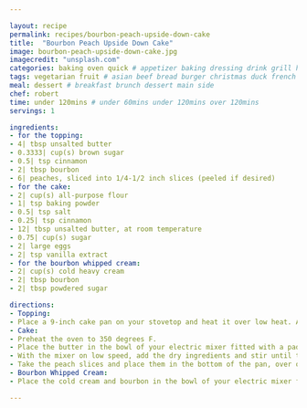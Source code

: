 ```yaml
---

layout: recipe
permalink: recipes/bourbon-peach-upside-down-cake 
title:  "Bourbon Peach Upside Down Cake"
image: bourbon-peach-upside-down-cake.jpg 
imagecredit: "unsplash.com" 
categories: baking oven quick # appetizer baking dressing drink grill healthyish marinade oven pickling quick raw salad sandwich sauce snack soup
tags: vegetarian fruit # asian beef bread burger christmas duck french fruit indian italian mexican nuts pasta pork poultry rice seafood thanksgiving vegetarian
meal: dessert # breakfast brunch dessert main side
chef: robert 
time: under 120mins # under 60mins under 120mins over 120mins
servings: 1 

ingredients:
- for the topping:
- 4| tbsp unsalted butter
- 0.3333| cup(s) brown sugar
- 0.5| tsp cinnamon
- 2| tbsp bourbon
- 6| peaches, sliced into 1/4-1/2 inch slices (peeled if desired)
- for the cake:
- 2| cup(s) all-purpose flour
- 1| tsp baking powder
- 0.5| tsp salt
- 0.25| tsp cinnamon
- 12| tbsp unsalted butter, at room temperature
- 0.75| cup(s) sugar
- 2| large eggs
- 2| tsp vanilla extract
- for the bourbon whipped cream:
- 2| cup(s) cold heavy cream
- 2| tbsp bourbon
- 2| tbsp powdered sugar

directions:
- Topping:
- Place a 9-inch cake pan on your stovetop and heat it over low heat. Add the butter and once melted, whisk in the sugar and the cinnamon until it starts to bubble. Whisk in the bourbon, then stir for 15 seconds and turn off the heat. Let it sit there while you make the cake.
- Cake:
- Preheat the oven to 350 degrees F.
- Place the butter in the bowl of your electric mixer fitted with a paddle attachment and beat on medium speed until creamy. Beat in the sugar and gradually increase the speed to high, beating until fluffy and scraping down the sides if necessary, about 2 to 3 minutes. Beat in each egg until combined. Beat in the vanilla extract.
- With the mixer on low speed, add the dry ingredients and stir until the batter just comes together.
- Take the peach slices and place them in the bottom of the pan, over of the sugar and bourbon mix. Crowd the pan and layer the peaches slightly if needed. Place dollops of the batter all over the peaches and gently spread evenly to cover. Bake the cake for 35 to 40 minutes, or until the top is golden brown and set. Remove from the oven and only let it cool for about 5 minute, just so the fruit settles and stops bubbly. After 5 minutes (no longer!), run a knife along the edges of the cake and place a cake plate over top, then gently flip the cake to remove it from the pan. Here, you can fix any fruit than has slid off or rearrange it if desired. Let the cake cool completely before serving it with the bourbon cream.
- Bourbon Whipped Cream:
- Place the cold cream and bourbon in the bowl of your electric mixer fitted with the whisk attachment. Beat on high speed until peaks form. Beat in the powdered sugar and serve.

--- 
```


